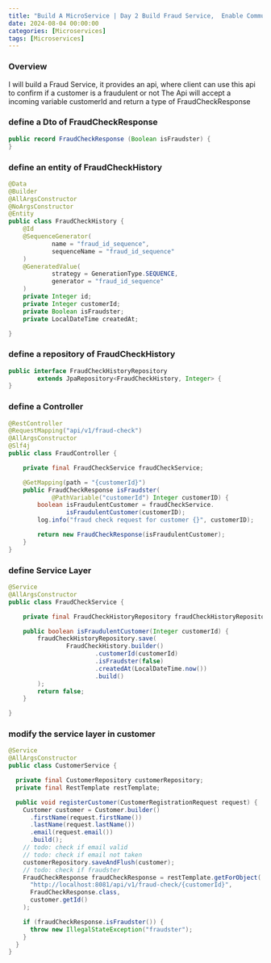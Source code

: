 ```yaml
---
title: "Build A MicroService | Day 2 Build Fraud Service,  Enable Communication Between Services"
date: 2024-08-04 00:00:00
categories: [Microservices]
tags: [Microservices]
---
```


### Overview
I will build a Fraud Service, it provides an api, where client can use this api to confirm if a customer is a fraudulent or not 
The Api will accept a incoming variable customerId and return a type of FraudCheckResponse

### define a Dto of FraudCheckResponse
```java
public record FraudCheckResponse (Boolean isFraudster) {
}
```

### define an entity of FraudCheckHistory 
```java
@Data
@Builder
@AllArgsConstructor
@NoArgsConstructor
@Entity
public class FraudCheckHistory {
    @Id
    @SequenceGenerator(
            name = "fraud_id_sequence",
            sequenceName = "fraud_id_sequence"
    )
    @GeneratedValue(
            strategy = GenerationType.SEQUENCE,
            generator = "fraud_id_sequence"
    )
    private Integer id;
    private Integer customerId;
    private Boolean isFraudster;
    private LocalDateTime createdAt;

}
```

### define a repository of FraudCheckHistory
```java
public interface FraudCheckHistoryRepository
        extends JpaRepository<FraudCheckHistory, Integer> {
}
```

### define a Controller 
```java
@RestController
@RequestMapping("api/v1/fraud-check")
@AllArgsConstructor
@Slf4j
public class FraudController {

    private final FraudCheckService fraudCheckService;

    @GetMapping(path = "{customerId}")
    public FraudCheckResponse isFraudster(
            @PathVariable("customerId") Integer customerID) {
        boolean isFraudulentCustomer = fraudCheckService.
                isFraudulentCustomer(customerID);
        log.info("fraud check request for customer {}", customerID);

        return new FraudCheckResponse(isFraudulentCustomer);
    }
}
```


### define Service Layer
```java
@Service
@AllArgsConstructor
public class FraudCheckService {

    private final FraudCheckHistoryRepository fraudCheckHistoryRepository;

    public boolean isFraudulentCustomer(Integer customerId) {
        fraudCheckHistoryRepository.save(
                FraudCheckHistory.builder()
                        .customerId(customerId)
                        .isFraudster(false)
                        .createdAt(LocalDateTime.now())
                        .build()
        );
        return false;
    }

}
```


### modify the service layer in customer 
```java
@Service
@AllArgsConstructor
public class CustomerService {

  private final CustomerRepository customerRepository;
  private final RestTemplate restTemplate;

  public void registerCustomer(CustomerRegistrationRequest request) {
    Customer customer = Customer.builder()
      .firstName(request.firstName())
      .lastName(request.lastName())
      .email(request.email())
      .build();
    // todo: check if email valid
    // todo: check if email not taken
    customerRepository.saveAndFlush(customer);
    // todo: check if fraudster
    FraudCheckResponse fraudCheckResponse = restTemplate.getForObject(
      "http://localhost:8081/api/v1/fraud-check/{customerId}",
      FraudCheckResponse.class,
      customer.getId()
    );

    if (fraudCheckResponse.isFraudster()) {
      throw new IllegalStateException("fraudster");
    }
  }
}
```
